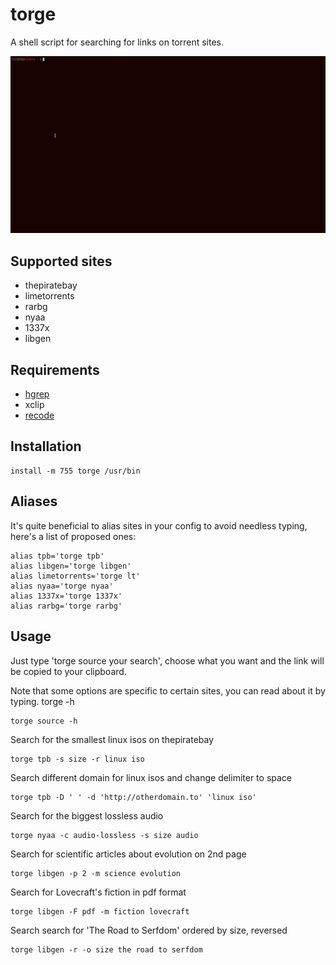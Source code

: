 # torge

A shell script for searching for links on torrent sites.

![example](example.gif)

## Supported sites

 - thepiratebay
 - limetorrents
 - rarbg
 - nyaa
 - 1337x
 - libgen

## Requirements

 - [hgrep](https://github.com/TUVIMEN/hgrep)
 - xclip
 - [recode](https://github.com/rrthomas/recode)

## Installation

    install -m 755 torge /usr/bin

## Aliases

It's quite beneficial to alias sites in your config to avoid needless typing, here's a list of proposed ones:

    alias tpb='torge tpb'
    alias libgen='torge libgen'
    alias limetorrents='torge lt'
    alias nyaa='torge nyaa'
    alias 1337x='torge 1337x'
    alias rarbg='torge rarbg'

## Usage

Just type 'torge source your search', choose what you want and the link will be copied to your clipboard.

Note that some options are specific to certain sites, you can read about it by typing.
    torge -h

    torge source -h

Search for the smallest linux isos on thepiratebay

    torge tpb -s size -r linux iso

Search different domain for linux isos and change delimiter to space

    torge tpb -D ' ' -d 'http://otherdomain.to' 'linux iso'

Search for the biggest lossless audio

    torge nyaa -c audio-lossless -s size audio

Search for scientific articles about evolution on 2nd page

    torge libgen -p 2 -m science evolution

Search for Lovecraft's fiction in pdf format

    torge libgen -F pdf -m fiction lovecraft

Search search for 'The Road to Serfdom' ordered by size, reversed

    torge libgen -r -o size the road to serfdom
